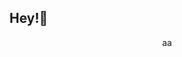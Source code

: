 ## **Hey!👋**
<center>aa</center
![Anurag's GitHub stats](https://github-readme-stats.vercel.app/api?username=im95u&show_icons=true&theme=dark)

